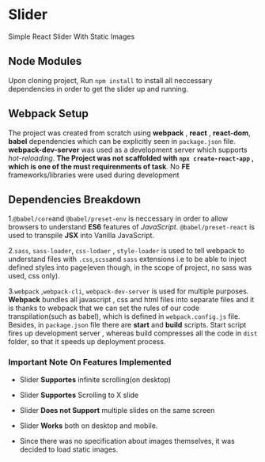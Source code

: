 # Slider
Simple React Slider With Static Images

## Node Modules
Upon cloning project, Run `npm install` to install all neccessary dependencies in order to get the slider up and running.

## Webpack Setup 
The project was created from scratch using **webpack** , **react** , **react-dom**, **babel** dependencies which can be explicitly seen in `package.json` file.
**webpack-dev-server** was used as a development server which supports *hot-reloading*. 
**The Project was not scaffolded with `npx create-react-app` , which is one of the must requirenments of task**. No **FE** frameworks/libraries were used during development 

## Dependencies Breakdown 
1.`@babel/core`and `@babel/preset-env` is neccessary in order to allow browsers to understand **ES6** features of *JavaScript*. 
`@babel/preset-react` is used to transpile **JSX** into Vanilla JavaScript. 

2.`sass`, `sass-loader`, `css-lodaer` , `style-loader` is used to tell webpack to understand files with `.css`,`scss`and `sass` extensions i.e to be able to inject defined styles
into page(even though, in the scope of project, no sass was used, css only).

3.`webpack` ,`webpack-cli`, `webpack-dev-server` is used for multiple purposes. **Webpack** bundles all javascript , css and html files into separate files and it is thanks to 
webpack that we can set the rules of our code transpilation(such as babel), which is defined in `webpack.config.js` file. 
Besides, in `package.json` file there are **start** and **build** scripts. Start script fires up development server , whereas build compresses all the code in `dist` folder, 
so that it speeds up deployment process. 

### Important Note On Features Implemented 
- Slider **Supportes** infinite scrolling(on desktop) 

- Slider **Supportes** Scrolling to X slide 

- Slider **Does not Support** multiple slides on the same screen 

- Slider **Works** both on desktop and mobile. 

- Since there was no specification about images themselves, it was decided to load static images. 

